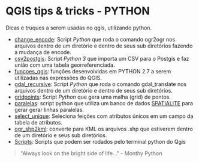 # QGIS tips & tricks - PYTHON
Dicas e truques a serem usadas no qgis, utilizando python.

* [change_encode](https://github.com/kylefelipe/qgis-tips-tricks/tree/master/python/change_encode): Script _Python_ que roda o comando ogr2ogr nos arquivos dentro de um diretório e dentro de seus sub diretórios fazendo a mudança de encode.
* [csv2postgis](https://github.com/kylefelipe/qgis-tips-tricks/tree/master/python/csv2postgis): Script _Python 3_ que importa um CSV para o Postgis e faz união com uma tabela georreferenciada.
* [funcoes_qgis](https://github.com/kylefelipe/qgis-tips-tricks/tree/master/python/funcoes_qgis): funções desenvolvidas em PYTHON 2.7 a serem utilizadas nas expressões do QGIS.
* [gdal_recursive](https://github.com/kylefelipe/qgis-tips-tricks/tree/master/python/gdal_recursive): Script _Python_ que roda o comando gdal_translate nos arquivos dentro de um diretório e dentro de seus sub diretórios.
* [gridpoints](https://github.com/kylefelipe/qgis-tips-tricks/tree/master/python/gridpoints): Script _Python_ que gera uma malha (grid) de pontos.
* [paralelas](https://github.com/kylefelipe/qgis-tips-tricks/tree/master/python/paralelas): script python que utiliza um banco de dados [SPATIALITE](http://www.gaia-gis.it/gaia-sins/spatialite-cookbook/index.html) para gerar gerar linhas paralelas.
* [select_unique](https://github.com/kylefelipe/qgis-tips-tricks/tree/master/python/select_unique): Seleciona feições com atributos únicos em um campo da tabela de atributos.
* [ogr_shp2kml](https://github.com/kylefelipe/qgis-tips-tricks/tree/master/python/ogr_shp2kml): converte para KML os arquivos .shp que estiverem dentro de um diretório e seus sub diretórios.
* [Scripts](https://github.com/kylefelipe/qgis-tips-tricks/tree/master/python/scripts): Scripts que podem ser rodados pelo terminal python do Qgis


> "Always look on the bright side of life..."  - Monthy Python

